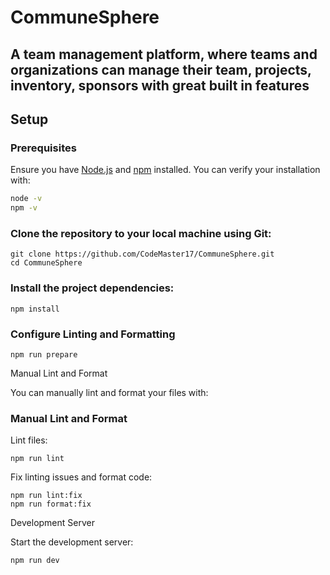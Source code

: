 # CommuneSphere

## A team management platform, where teams and organizations can manage their team, projects, inventory, sponsors with great built in features

## Setup

### Prerequisites

Ensure you have [Node.js](https://nodejs.org/) and [npm](https://www.npmjs.com/) installed. You can verify your installation with:

```bash
node -v
npm -v
```

### Clone the repository to your local machine using Git:

```
git clone https://github.com/CodeMaster17/CommuneSphere.git
cd CommuneSphere
```

### Install the project dependencies:

```
npm install
```

### Configure Linting and Formatting

```
npm run prepare
```

Manual Lint and Format

You can manually lint and format your files with:

### Manual Lint and Format

Lint files:

```
npm run lint
```

Fix linting issues and format code:

```
npm run lint:fix
npm run format:fix
```

Development Server

Start the development server:

```
npm run dev
```
